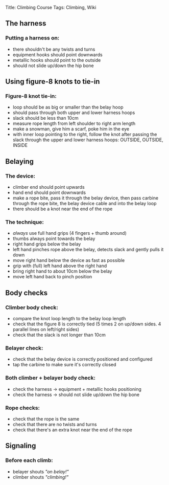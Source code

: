 Title: Climbing Course
Tags: Climbing, Wiki

## The harness

### Putting a harness on:

* there shouldn't be any twists and turns
* equipment hooks should point downwards
* metallic hooks should point to the outside
* should not slide up/down the hip bone

## Using figure-8 knots to tie-in

### Figure-8 knot tie-in:

* loop should be as big or smaller than the belay hoop
* should pass through both upper and lower harness hoops
* slack should be less than 10cm
* measure rope length from left shoulder to right arm length
* make a snowman, give him a scarf, poke him in the eye
* with inner loop pointing to the right, follow the knot after passing the slack
through the upper and lower harness hoops: OUTSIDE, OUTSIDE, INSIDE

## Belaying

### The device:

* climber end should point upwards
* hand end should point downwards
* make a rope bite, pass it through the belay device, then pass carbine through
the rope bite, the belay device cable and into the belay loop
* there should be a knot near the end of the rope

### The technique:

* *always* use full hand grips (4 fingers + thumb around)
* thumbs always point towards the belay
* right hand grips below the belay
* left hand pinches rope above the belay, detects slack and gently pulls it down
* move right hand below the device as fast as possible
* grip with (full) left hand above the right hand
* bring right hand to about 10cm below the belay
* move left hand back to pinch position

## Body checks

### Climber body check:

* compare the knot loop length to the belay loop length
* check that the figure 8 is correctly tied (5 times 2 on up/down sides.
4 parallel lines on left/right sides)
* check that the slack is not longer than 10cm

### Belayer check:

* check that the belay device is correctly positioned and configured
* tap the carbine to make sure it's correctly closed

### Both climber + belayer body check:

* check the harness -> equipment + metallic hooks positioning
* check the harness -> should not slide up/down the hip bone

### Rope checks:

* check that the rope is the same
* check that there are no twists and turns
* check that there's an extra knot near the end of the rope

## Signaling

### Before each climb:

* belayer shouts _"on belay!"_
* climber shouts _"climbing!"_
